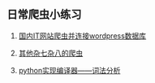 
## 日常爬虫小练习

1. [国内IT网站爬虫并连接wordpress数据库](/IT网站爬虫)

2. [其他杂七杂八的爬虫](/其他杂七杂八的爬虫)

3. [python实现编译器——词法分析](/python实现编译器——词法分析)



